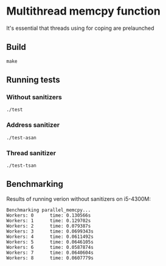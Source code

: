 # Multithread memcpy function

It's essential that threads using for coping are prelaunched

## Build
```
make
```

## Running tests
### Without sanitizers
```
./test
```

### Address sanitizer
```
./test-asan
```

### Thread sanitizer
```
./test-tsan
```

## Benchmarking
Results of running verion without sanitizers on i5-4300M:
```
Benchmarking parallel_memcpy...
Workers: 0      time: 0.130566s
Workers: 1      time: 0.129702s
Workers: 2      time: 0.079387s
Workers: 3      time: 0.0699343s
Workers: 4      time: 0.0611492s
Workers: 5      time: 0.0646105s
Workers: 6      time: 0.0587874s
Workers: 7      time: 0.0640604s
Workers: 8      time: 0.0607779s
```
